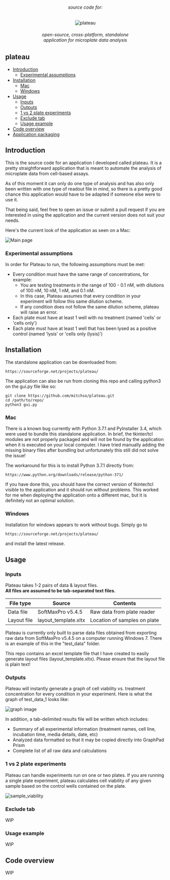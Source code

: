 <h6 align="center">source code for:</h6>
<p align="center">
<img align="center" src="https://github.com/mitchso/plateau/blob/master/images/plateau.png" alt="plateau">
</p>
<h6 align="center"> open-source, cross-platform, standalone <br> application for microplate data analysis</h6>

## plateau
- [Introduction](#introduction)
	- [Experimental assumptions](#experimental-assumptions)
- [Installation](#installation)
	- [Mac](#mac)
	- [Windows](#windows)
- [Usage](#usage)
	- [Inputs](#inputs)
	- [Outputs](#outputs)
	- [1 vs 2 plate experiments](#1-vs-2-plate-experiments)
	- [Exclude tab](#exclude-tab)
	- [Usage example](#usage-example)
- [Code overview](#code-overview)
- [Application packaging](#application-packaging)

## Introduction
This is the source code for an application I developed called plateau. It is a pretty straightforward application that is meant to automate the analysis of microplate data from cell-based assays.

As of this moment it can only do one type of analysis and has also only been written with one type of readout file in mind, so there is a pretty good chance this application would have to be adapted if someone else were to use it. 

That being said, feel free to open an issue or submit a pull request if you are interested in using the application and the current version does not suit your needs.

Here's the current look of the application as seen on a Mac:

![Main page](https://github.com/mitchso/plateau/blob/master/images/main_tab.png)

### Experimental assumptions
In order for Plateau to run, the following assumptions must be met:

* Every condition must have the same range of concentrations, for example:
	* You are testing treatments in the range of 100 - 0.1 nM, with dilutions of 100 nM, 10 nM, 1 nM, and 0.1 nM.
	* In this case, Plateau assumes that every condition in your experiment will follow this same dilution scheme.
	* If any condition does not follow the same dilution scheme, plateau will raise an error. 
* Each plate must have at least 1 well with no treatment (named 'cells' or 'cells only')
* Each plate must have at least 1 well that has been lysed as a positive control (named 'lysis' or 'cells only (lysis)')

## Installation

The standalone application can be downloaded from:

```
https://sourceforge.net/projects/plateau/
```

The application can also be run from cloning this repo and calling python3 on the gui.py file like so:

```
git clone https://github.com/mitchso/plateau.git
cd /path/to/repo/
python3 gui.py

```

### Mac
There is a known bug currently with Python 3.7.1 and PyInstaller 3.4, which were used to bundle this standalone application.
In brief, the tkinter/tcl modules are not properly packaged and will not be found by the application when it is executed on your local computer. I have tried manually adding the missing binary files after bundling but unfortunately this still did not solve the issue!

The workaround for this is to install Python 3.7.1 directly from:

```
https://www.python.org/downloads/release/python-371/
```
If you have done this, you should have the correct version of tkinter/tcl visible to the application and it should run without problems. This worked for me when deploying the application onto a different mac, but it is definitely not an optimal solution.

### Windows
Installation for windows appears to work without bugs. Simply go to 
```
https://sourceforge.net/projects/plateau/
```
and install the latest release.

## Usage

### Inputs
Plateau takes 1-2 pairs of data & layout files. 
<br>
<b>All files are assumed to be tab-separated text files.</b>

| File type | Source | Contents | 
| --------- | ------ | -------- | 
| Data file | SoftMaxPro v5.4.5 | Raw data from plate reader
| Layout file | layout_template.xltx | Location of samples on plate

Plateau is currently only built to parse data files obtained from exporting raw data from SoftMaxPro v5.4.5 on a computer running Windows 7. There is an example of this in the "test_data" folder.

This repo contains an excel template file that I have created to easily generate layout files (layout_template.xltx). Please ensure that the layout file is plain text!

### Outputs
Plateau will instantly generate a graph of cell viability vs. treatment concentration for every condition in your experiment. Here is what the graph of test\_data\_1 looks like:

![graph image](https://github.com/mitchso/plateau/blob/master/images/mpl_graph.png)

In addition, a tab-delimited results file will be written which includes:

* Summary of all experimental information (treatment names, cell line, incubation time, media details, date, etc)
* Analyzed data formatted so that it may be copied directly into GraphPad Prism
* Complete list of all raw data and calculations

### 1 vs 2 plate experiments
Plateau can handle experiments run on one or two plates. If you are running a single plate experiment, plateau calculates cell viability of any given sample based on the control wells contained on the plate.

![sample_viability](http://mathurl.com/yc75ufbh.png)

### Exclude tab
WIP

### Usage example
WIP

## Code overview
WIP
